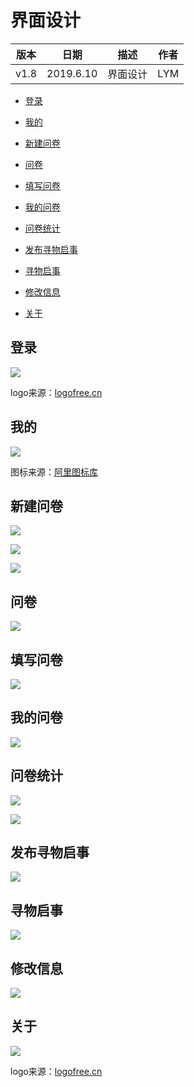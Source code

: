 # 界面设计
| 版本 | 日期 | 描述 | 作者 |
| - | - | - | - |
| v1.8 | 2019.6.10 | 界面设计 | LYM |

* [登录](#登录)

* [我的](#我的)

* [新建问卷](#新建问卷)

* [问卷](#问卷)

* [填写问卷](#填写问卷)

* [我的问卷](#我的问卷)

* [问卷统计](#问卷统计)

* [发布寻物启事](#发布寻物启事)

* [寻物启事](#寻物启事)

* [修改信息](#修改信息)

* [关于](#关于)

## 登录

![](UI_image/login.png)

logo来源：[logofree.cn](http://www.logofree.cn/)
## 我的

![](UI_image/mine.png)

图标来源：[阿里图标库](https://www.iconfont.cn/)

## 新建问卷

![](UI_image/newQuestionaire1.png)

![](UI_image/newQuestionaire2.png)

![](UI_image/newQuestionaire3.png)

## 问卷

![](UI_image/questionaireList.png)

## 填写问卷

![](UI_image/answerQuestionaire.png)

## 我的问卷

![](UI_image/myQuestion1.png)

## 问卷统计

![](UI_image/statistics1.png)

![](UI_image/statistics2.png)

## 发布寻物启事

![](UI_image/newLost.png)

## 寻物启事

![](UI_image/lostList.png)

## 修改信息

![](UI_image/modifyUserInfo.png)

## 关于

![](UI_image/about.png)

logo来源：[logofree.cn](http://www.logofree.cn/)
